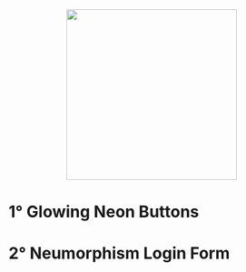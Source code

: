 <div align="center">
  <img src="https://user-images.githubusercontent.com/67304453/147499611-0facc17f-37d0-4d92-8531-93008967ce11.png" width="300" >
</div>

<h1>1° Glowing Neon Buttons</h1>

<h1>2° Neumorphism Login Form</h1>
